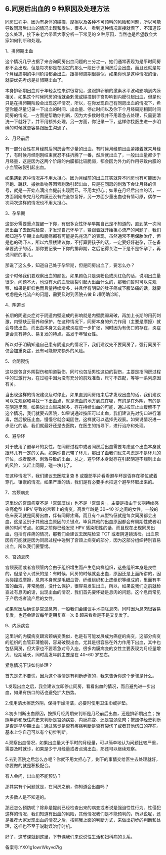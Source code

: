 ## 6.同房后出血的 9 种原因及处理方法
同房过程中，因为有身体的碰撞、摩擦以及各种不可预料的风险和问题，所以可能导致同房后出血的情况出现和发生，很多人一看到这种情况直接就慌了，不知道该怎么处理，接下来老六带着大家分析一下常见的 9 种原因，当然也是希望教会大家如何判断和处理。


1、排卵期出血


这个情况几乎占据了来咨询同房出血问题的三分之一，她们通常表现为是平时同房都不会出现，但是每次都是在固定的那么一段日子里同房后会出血，而且还就是每个月经周期的中间阶段都会出血，跟排卵周期很类似，如果你也是这种情况的话，就要优先考虑是排卵期出血了。


本身排卵期出血对于年轻女性来讲很常见，这跟排卵前的激素水平波动影响到内膜相关，如果这个时候同房的话就会刺激或碰撞到子宫影响到内膜引起出血，但是也只是在排卵期阶段会出现这样情况，所以，在你发现自己有同房出血的情况下，希望你能尽量记录一下出血的时间、出血量、停止时间以及你下个月经周期相同时间同房的情况，一方面是帮助你判断，因为大多数时候并不用着急去处理，只需要清洗一下就好了，并不用额外处理，另一方面，你记录一下，这样你找医生进一步明确的时候就更容易跟医生沟通了。


2、月经前后


有一部分女性在月经前后同房会有少量的出血，有时候月经前出血紧接着就来月经了，有时候月经刚刚结束就忍不住折腾了一番，然后就出血了，一般出血量都少于月经量，这是因为这两个阶段的内膜都比较脆弱，都会因为外力的作用导致内膜的小血管破裂引起出血。


如果遇到这种情况并不用太担心，因为月经前的出血其实就算不同房也有可能因为奔跑、跳跃、搬抬重物等因素刺激引起出血，只是在同房的刺激下会让月经的信号，就是一开始点滴出血提前出现而已，不用太担心；如果在月经后出血的话，一方面刚刚来完月经内膜还没有完全恢复好，另一方面少量出血也有情可原，偶尔一次两次这样的情况也不用太担心。


3、孕早期


这部分需要重点提醒一下你，有很多女性怀孕早期自己是不知道的，直到某一次同房出血了去医院检查，才发现自己怀孕了，紧跟着就开始担心流产的问题了，我们都知道孕早期出血和腹痛都有可能是先兆流产的表现，虽然通常不用保胎治疗，但是也的确吓人，所以六层楼建议你，不打算要孩子的话，一定要好好避孕，正在备孕要孩子的话，那你要记录一下你的排卵期，之后记得关注一下是不是怀孕了，再说同房的事儿。


那说了这么多，知道自己处于孕早期，但是同房出血了，要怎么办？


这个时候我们要观察出血的颜色，如果颜色只是淡粉色或灰红色的话，说明出血量很少，问题不大，也没有大的血管破裂引起大出血什么的，那我们暂时可以先观察，如果是鲜红色而且量持续增多，并且伴有明显的肚子痛或下腹坠痛的话，就要考虑是先兆流产的问题，需要及时到医院去做 B 超明确诊断。


4、阴道炎


长期的阴道炎症对于阴道内壁造成的影响就是内壁脆弱易破，再加上长期的用药刺激，内壁缺乏营养和保护，在这种情况下，同房本身的外力作用（主要是摩擦）就会导致出血，而出血本身又会造成炎症进一步扩张，同时因为有伤口的存在，炎症更会具有持久、易复发的特点。高发于年轻女性。


所以对于明确知道自己患有阴道炎的情况下，我们建议先不要同房了，强行同房不仅会加重炎症，还有可能带来额外的风险。


5、会阴裂伤


这块是包含外阴裂伤和阴道裂伤，同时也包括男性这边的裂伤，主要是指同房过程中的过激行为，在过程中因为没有充分的前戏准备，尺寸不匹配，等等一系列原因有关。


当出现这样的情况建议及时停止，如果直到同房结束后才发现出血的话，我们建议可以先观察和寻找一下出血点，就是流血的地方到底在哪，有的是在外阴，有的是在阴道里面，如果说出血越来越多，存在持续出血的可能，通过按压止血缓解不了这个情况，我们就要去医院，如果说通过按压可以止血，我们建议先对伤口进行消毒，然后按压止血，慢慢它就会凝固住，这样就可以选择先观察。如果说情况进一步恶化的话，我们就最好还是去医院，在医生的指导下，进行治疗和处理。


6、避孕环


对于使用了避孕环的女性，在同房过程中或者同房后出血需要考虑这个出血本身就跟环儿有一定的关系。如果你自己带了环儿，那出了血我们优先考虑是不是环儿的异位，或者摩擦、刺激导致的出血，总之，避孕环本身就存在引起阴道不规则出血的风险，又赶上同房，碰一块儿了。


在这种情况下，我们建议去医院复查 B 或腹部平片看看避孕环是否存在移位或着穿孔、镶嵌的情况，如果严重的话，我们是有必要手术把这个避孕环取出来的。


7、宫颈病变


这里说的宫颈病变不是「宫颈糜烂」也不是「宫颈炎」，主要是指由于长期持续感染高危型 HPV 导致的宫颈上的病变，高发年龄是 30~40 岁之间的女性，一般的临床表现就是同房出血，伴有同房疼痛，而且有个典型特征就是每次同房都会出血，这是区别于其他出血原因的关键点，毕竟其他的出血原因都会有周期性或者明确的时间节点。如果之前你已经发现 HPV 感染阳性的话，而且现在出现同房出血，包括有疼痛的情况，那我们会建议去医院检查 TCT 或者阴道镜活检。出血原因有可能就是因为同房过程中碰到了宫颈上病变的部分，因为这部分组织特别容易出血，所以我们要警惕。


8、宫颈息肉


宫颈表面或者宫颈管内会由于组织增生而产生息肉样组织，这些组织本身是良性的，但是令人讨厌的是：有时候，同房的时候就会出血，原因还是上面所讲的，因为碰撞或摩擦，息肉本身就是毛细血管、纤维组织和上皮组织等组成的，里面有丰富的血液，非常脆弱，没什么保护，很容易发生出血，所以，如果说我们之前就检查过有息肉的话，出现出血的情况，我们首先要怀疑是息肉的问题。这个息肉常见于产后或者流产后的女性。


如果就医后确诊是宫颈息肉，一般我们会建议手术摘除息肉，同时因为息肉很容易复发，也还会建议每年定期复查一次 B 超来看看是不是又复发了。


9、内膜病变


这里讲的内膜病变跟宫颈病变类似，也是有可能发展成为癌症的病变，这部分病变的组织的血管菲薄脆弱，容易破裂出血，尤其是很容易在外力作用下出血，其中也包括同房，但大家也不要着急对号入座，很多内膜病变的女性主要表现为月经量增大、经期延长，同时高发年龄主要是在 40~60 岁左右。


紧急情况下该如何处理？


首先是先不要慌，因为这个事情是有判断步骤的，我来告诉你这个步骤是什么。


1.发现出血之后，我会建议立即停止同房，看看出血的情况，而且避免进一步出血，如果有伤口的话也避免扩大伤势。


2.使用清水擦洗外阴，保持干燥清洁，必要时使用卫生巾或护垫。


3.初步判断出血原因，按照月经周期来判断是月经前后出血，还是排卵期出血；按照年龄和既往病史来判断是宫颈病变、内膜病变、还是宫颈息肉；按照停经史判断是否是早孕期出血；通过感觉是否有疼痛判断是否有裂伤了或者其他伤口的存在。基本上你自己可以有个初步判断。


4.观察出血情况，如果出血量大于平时的月经量，可以简单地认为问题比较严重，需要及时就诊，如果是少于月经量或者点滴出血，那还可以继续观察。


5.去到医院之后怎么办呢？你就不用太担心了，剩下的事情交给医生去处理就好，你要做的就是积极配合。


有人会问，出血能不能预防？


那其实有个问题就是，在同房之前，你知道会出血吗？


大多数人是不知道的。


那还怎么预防呢？除非是提前已经检查出来的病变或者说是强迫性性行为、性侵犯这样的情况，我们知道有出血的风险，其他情况我们是不能预判的，所以说呢，还是推荐大家发现出血的情况之后，按照我上面的判断方式，来做出初步的判断和处理，这样也不至于说耽误治疗时机。


好了，这节课就到这里，下节课我们来说说性生活和妇科病的关系。


备案号:YX01g1owrWkyvd7lg

